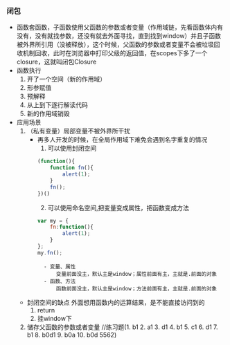 ### 闭包
- 函数套函数，子函数使用父函数的参数或者变量（作用域链，先看函数体内有没有，没有就找参数，还没有就去外面寻找，直到找到window）并且子函数被外界所引用（没被释放），这个时候，父函数的参数或者变量不会被垃圾回收机制回收，此时在浏览器中打印父级的返回值，在scopes下多了一个closure，这就叫闭包Closure
- 函数执行
    1. 开了一个空间（新的作用域）
    2. 形参赋值
    3. 预解释
    4. 从上到下逐行解读代码
    5. 新的作用域销毁
- 应用场景
    1. （私有变量）局部变量不被外界所干扰
        - 再多人开发的时候，在全局作用域下难免会遇到名字重复的情况
            1. 可以使用封闭空间
            ```javascript
            (function(){
                function fn(){
                    alert(1);
                }
                fn();
            })()
            ```
            2. 可以使用命名空间,把变量变成属性，把函数变成方法
            ```javascript
            var my = {
                fn:function(){
                    alert(1);
                }
            };
            my.fn();
            ```
                - 变量、属性
                    变量前面没主，默认主是window；属性前面有主，主就是.前面的对象
                - 函数、方法
                    函数前面没主，默认主是window；方法前面有主，主就是.前面的对象
    - 封闭空间的缺点
        外面想用函数内的运算结果，是不能直接访问到的
        1. return
        2. 挂window下
    2. 储存父函数的参数或者变量
//练习题(1. b1 2. a1 3. d1 4. b1 5. c1 6. d1 7. b1 8. b0d1 9. b0a 10. b0d 5562)